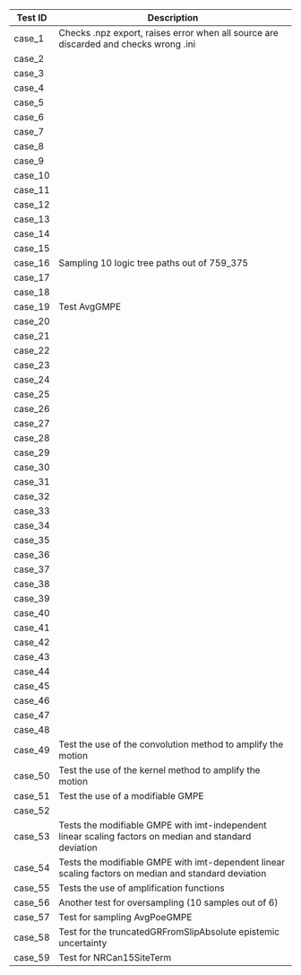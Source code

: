 
| Test ID | Description |
|---------|-------------|
| case_1  | Checks .npz export, raises error when all source are discarded and checks wrong .ini | 
| case_2  | | 
| case_3  | | 
| case_4  | | 
| case_5  | |
| case_6  | | 
| case_7  | | 
| case_8  | | 
| case_9  | |
| case_10 | | 
| case_11 | | 
| case_12 | | 
| case_13 | | 
| case_14 | | 
| case_15 | | 
| case_16 | Sampling 10 logic tree paths out of 759_375 |
| case_17 | | 
| case_18 | | 
| case_19 | Test AvgGMPE | 
| case_20 | | 
| case_21 | | 
| case_22 | | 
| case_23 | | 
| case_24 | |
| case_25 | |
| case_26 | |
| case_27 | |
| case_28 | |
| case_29 | |
| case_30 | |
| case_31 | |
| case_32 | |
| case_33 | |
| case_34 | |
| case_35 | |
| case_36 | |
| case_37 | |
| case_38 | |
| case_39 | |
| case_40 | |
| case_41 | |
| case_42 | |
| case_43 | |
| case_44 | |
| case_45 | |
| case_46 | |
| case_47 | |
| case_48 | |
| case_49 | Test the use of the convolution method to amplify the motion |
| case_50 | Test the use of the kernel method to amplify the motion |
| case_51 | Test the use of a modifiable GMPE |
| case_52 | |
| case_53 | Tests the modifiable GMPE with imt-independent linear scaling factors on median and standard deviation |
| case_54 | Tests the modifiable GMPE with imt-dependent linear scaling factors on median and standard deviation |
| case_55 | Tests the use of amplification functions |
| case_56 | Another test for oversampling (10 samples out of 6) |
| case_57 | Test for sampling AvgPoeGMPE |
| case_58 | Test for the truncatedGRFromSlipAbsolute epistemic uncertainty |
| case_59 | Test for NRCan15SiteTerm |
